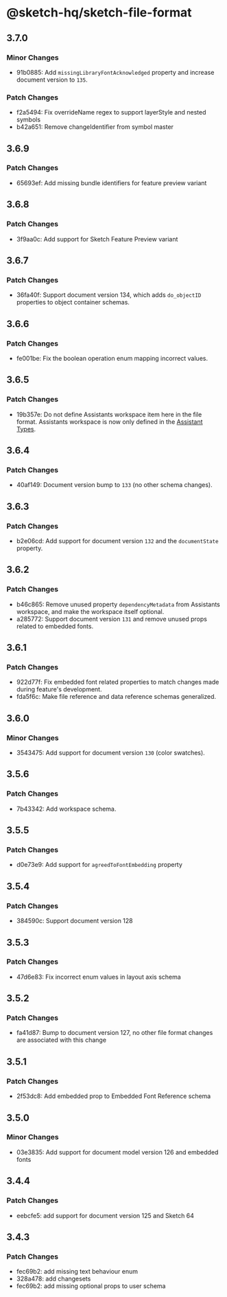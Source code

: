# @sketch-hq/sketch-file-format

## 3.7.0

### Minor Changes

- 91b0885: Add `missingLibraryFontAcknowledged` property and increase document
  version to `135`.

### Patch Changes

- f2a5494: Fix overrideName regex to support layerStyle and nested symbols
- b42a651: Remove changeIdentifier from symbol master

## 3.6.9

### Patch Changes

- 65693ef: Add missing bundle identifiers for feature preview variant

## 3.6.8

### Patch Changes

- 3f9aa0c: Add support for Sketch Feature Preview variant

## 3.6.7

### Patch Changes

- 36fa40f: Support document version 134, which adds `do_objectID` properties to
  object container schemas.

## 3.6.6

### Patch Changes

- fe001be: Fix the boolean operation enum mapping incorrect values.

## 3.6.5

### Patch Changes

- 19b357e: Do not define Assistants workspace item here in the file format.
  Assistants workspace is now only defined in the
  [Assistant Types](https://github.com/sketch-hq/sketch-assistants/tree/main/packages/types).

## 3.6.4

### Patch Changes

- 40af149: Document version bump to `133` (no other schema changes).

## 3.6.3

### Patch Changes

- b2e06cd: Add support for document version `132` and the `documentState`
  property.

## 3.6.2

### Patch Changes

- b46c865: Remove unused property `dependencyMetadata` from Assistants
  workspace, and make the workspace itself optional.
- a285772: Support document version `131` and remove unused props related to
  embedded fonts.

## 3.6.1

### Patch Changes

- 922d77f: Fix embedded font related properties to match changes made during
  feature's development.
- fda5f6c: Make file reference and data reference schemas generalized.

## 3.6.0

### Minor Changes

- 3543475: Add support for document version `130` (color swatches).

## 3.5.6

### Patch Changes

- 7b43342: Add workspace schema.

## 3.5.5

### Patch Changes

- d0e73e9: Add support for `agreedToFontEmbedding` property

## 3.5.4

### Patch Changes

- 384590c: Support document version 128

## 3.5.3

### Patch Changes

- 47d6e83: Fix incorrect enum values in layout axis schema

## 3.5.2

### Patch Changes

- fa41d87: Bump to document version 127, no other file format changes are
  associated with this change

## 3.5.1

### Patch Changes

- 2f53dc8: Add embedded prop to Embedded Font Reference schema

## 3.5.0

### Minor Changes

- 03e3835: Add support for document model version 126 and embedded fonts

## 3.4.4

### Patch Changes

- eebcfe5: add support for document version 125 and Sketch 64

## 3.4.3

### Patch Changes

- fec69b2: add missing text behaviour enum
- 328a478: add changesets
- fec69b2: add missing optional props to user schema
